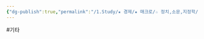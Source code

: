 ```yaml
---
{"dg-publish":true,"permalink":"/1.Study/★ 경제/★ 매크로/☆ 정치,소문,지정학/기타소식/","created":"2024-11-20T21:02:27.293+09:00","updated":"2025-06-03T20:07:19.869+09:00"}
---
```


#기타
